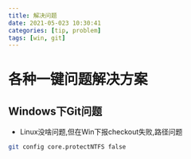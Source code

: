 ```yaml
---
title: 解决问题
date: 2021-05-023 10:30:41
categories: [tip, problem]
tags: [win, git]
---
```


# 各种一键问题解决方案
## Windows下Git问题
- Linux没啥问题,但在Win下报checkout失败,路径问题
```bash
git config core.protectNTFS false
```

